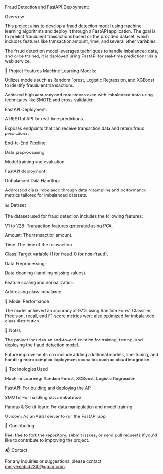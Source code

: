 
Fraud Detection and FastAPI Deployment:

Overview

This project aims to develop a fraud detection model using machine learning algorithms and deploy it through a FastAPI application. The goal is to predict fraudulent transactions based on the 
provided dataset, which includes features like transaction amount, time, and several other variables.

The fraud detection model leverages techniques to handle imbalanced data, and once trained, it is deployed using FastAPI for real-time predictions via a web service.

🚀 Project Features
Machine Learning Models:

Utilizes models such as Random Forest, Logistic Regression, and XGBoost to identify fraudulent transactions.

Achieved high accuracy and robustness even with imbalanced data using techniques like SMOTE and cross-validation.

FastAPI Deployment:

A RESTful API for real-time predictions.

Exposes endpoints that can receive transaction data and return fraud predictions.

End-to-End Pipeline:

Data preprocessing

Model training and evaluation

FastAPI deployment

Unbalanced Data Handling:

Addressed class imbalance through data resampling and performance metrics tailored for imbalanced datasets.

📊 Dataset

The dataset used for fraud detection includes the following features:

V1 to V28: Transaction features generated using PCA.

Amount: The transaction amount.

Time: The time of the transaction.

Class: Target variable (1 for fraud, 0 for non-fraud).

Data Preprocessing:

Data cleaning (handling missing values).

Feature scaling and normalization.

Addressing class imbalance.

🧪 Model Performance

The model achieved an accuracy of 97% using Random Forest Classifier. Precision, recall, and F1-score metrics were also optimized for imbalanced class distribution.

📝 Notes

The project includes an end-to-end solution for training, testing, and deploying the fraud detection model.

Future improvements can include adding additional models, fine-tuning, and handling more complex deployment scenarios such as cloud integration.

🔧 Technologies Used

Machine Learning: Random Forest, XGBoost, Logistic Regression

FastAPI: For building and deploying the API

SMOTE: For handling class imbalance

Pandas & Scikit-learn: For data manipulation and model training

Uvicorn: As an ASGI server to run the FastAPI app

🤝 Contributing

Feel free to fork the repository, submit issues, or send pull requests if you'd like to contribute to improving the project.

📬 Contact

For any inquiries or suggestions, please contact meryemabid2310@gmail.com.
